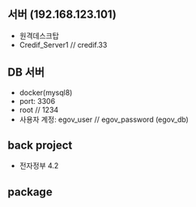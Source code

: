 
## 서버 (192.168.123.101)
- 원격데스크탑
- Credif_Server1 // credif.33

## DB 서버
- docker(mysql8)
- port: 3306
- root // 1234
- 사용자 계정: egov_user // egov_password (egov_db)
 
## back project
- 전자정부 4.2

## package




